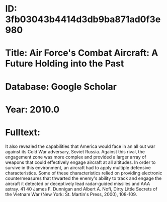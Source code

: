 # ID: 3fb03043b4414d3db9ba871ad0f3e980
# Title: Air Force's Combat Aircraft: A Future Holding into the Past
# Database: Google Scholar
# Year: 2010.0
# Fulltext:
It also revealed the capabilities that America would face in an all out war against its Cold War adversary, Soviet Russia.
Against this rival, the engagement zone was more complex and provided a larger array of weapons that could effectively engage aircraft at all altitudes.
In order to survive in this environment, an aircraft had to apply multiple defensive characteristics.
Some of these characteristics relied on providing electronic countermeasures that thwarted the enemy's ability to track and engage the aircraft it detected or deceptively lead radar-guided missiles and AAA astray.
41 40 James F. Dunnigan and Albert A. Nofi, Dirty Little Secrets of the Vietnam War (New York: St. Martin's  Press, 2000), 108-109.